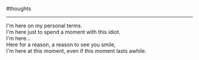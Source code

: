 
#thoughts 

___

I'm here on my personal terms.  
I'm here just to spend a moment with this idiot.  
I'm here...  
Here for a reason, a reason to see you smile,  
I'm here at this moment, even if this moment lasts awhile.  

